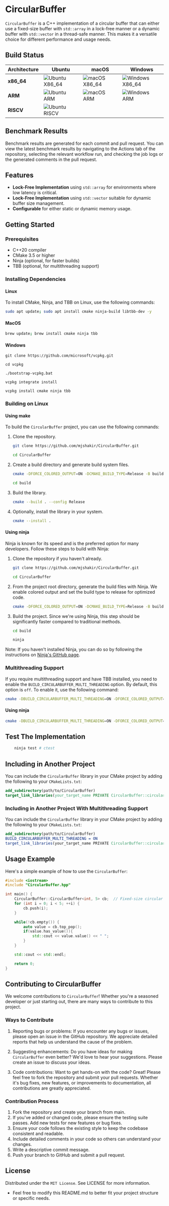 # CircularBuffer

`CircularBuffer` is a C++ implementation of a circular buffer that can either use a fixed-size buffer with `std::array` in a lock-free manner or a dynamic buffer with `std::vector` in a thread-safe manner. This makes it a versatile choice for different performance and usage needs.

## Build Status

| Architecture | Ubuntu | macOS | Windows |
|--------------|--------|-------|---------|
| **x86_64**   | ![Ubuntu X86_64](https://github.com/mjshakir/CircularBuffer/actions/workflows/ubuntu_X86_64.yml/badge.svg) | ![macOS X86_64](https://github.com/mjshakir/CircularBuffer/actions/workflows/macos_x86_64.yml/badge.svg) | ![Windows X86_64](https://github.com/mjshakir/CircularBuffer/actions/workflows/windows_x86_64.yml/badge.svg) |
| **ARM**      | ![Ubuntu ARM](https://github.com/mjshakir/CircularBuffer/actions/workflows/ubuntu_arm.yml/badge.svg) | ![macOS ARM](https://github.com/mjshakir/CircularBuffer/actions/workflows/macos_arm.yml/badge.svg) | ![Windows ARM](https://github.com/mjshakir/CircularBuffer/actions/workflows/windows_arm.yml/badge.svg) |
| **RISCV**    | ![Ubuntu RISCV](https://github.com/mjshakir/CircularBuffer/actions/workflows/ubuntu_riscv.yml/badge.svg) |        |         |

## Benchmark Results

Benchmark results are generated for each commit and pull request. You can view the latest benchmark results by navigating to the Actions tab of the repository, selecting the relevant workflow run, and checking the job logs or the generated comments in the pull request.

## Features

- **Lock-Free Implementation** using `std::array` for environments where low latency is critical.
- **Lock-Free Implementation** using `std::vector` suitable for dynamic buffer size management.
- **Configurable** for either static or dynamic memory usage.

## Getting Started

### Prerequisites

- C++20 compiler
- CMake 3.5 or higher
- Ninja (optional, for faster builds)
- TBB (optional, for multithreading support)

### Installing Dependencies

#### Linux

To install CMake, Ninja, and TBB on Linux, use the following commands:
```bash
sudo apt update; sudo apt install cmake ninja-build libtbb-dev -y
```
#### MacOS
```bash
brew update; brew install cmake ninja tbb
```

#### Windows 
```pwsh
git clone https://github.com/microsoft/vcpkg.git
```
```pwsh
cd vcpkg
```
```pwsh
./bootstrap-vcpkg.bat
```
```pwsh
vcpkg integrate install
```
```pwsh
vcpkg install cmake ninja tbb
```

### Building on Linux

#### Using make

To build the `CircularBuffer` project, you can use the following commands:

1. Clone the repository.
    ```bash
    git clone https://github.com/mjshakir/CircularBuffer.git
    ```

    ```bash
    cd CircularBuffer
    ```

2. Create a build directory and generate build system files.
    ```bash
    cmake -DFORCE_COLORED_OUTPUT=ON -DCMAKE_BUILD_TYPE=Release -B build
    ```

    ```bash
    cd build
    ```

3. Build the library.
    ```bash
    cmake --build . --config Release
    ```

4. Optionally, install the library in your system.
    ```bash
    cmake --install .
    ```

#### Using ninja

Ninja is known for its speed and is the preferred option for many developers. Follow these steps to build with Ninja:

1. Clone the repository if you haven't already.
    ```bash
    git clone https://github.com/mjshakir/CircularBuffer.git
    ```

    ```bash
    cd CircularBuffer
    ```
2. From the project root directory, generate the build files with Ninja. We enable colored output and set the build type to release for optimized code.
    ```bash
    cmake -DFORCE_COLORED_OUTPUT=ON -DCMAKE_BUILD_TYPE=Release -B build -G Ninja
    ```

3. Build the project. Since we're using Ninja, this step should be significantly faster compared to traditional methods.
    ```bash
    cd build
    ```
    ```bash
    ninja
    ```

Note: If you haven't installed Ninja, you can do so by following the instructions on [Ninja's GitHub page](https://github.com/ninja-build/ninja).

### Multithreading Support

If you require multithreading support and have TBB installed, you need to enable the `BUILD_CIRCULARBUFFER_MULTI_THREADING` option. By default, this option is `off`. To enable it, use the following command:

```bash
cmake -DBUILD_CIRCULARBUFFER_MULTI_THREADING=ON -DFORCE_COLORED_OUTPUT=ON -DCMAKE_BUILD_TYPE=Release -B build
```
#### Using ninja
```bash
cmake -DBUILD_CIRCULARBUFFER_MULTI_THREADING=ON -DFORCE_COLORED_OUTPUT=ON -DCMAKE_BUILD_TYPE=Release -B build -G Ninja
```


## Test The Implementation 
```bash
    ninja test # ctest
```



## Including in Another Project
You can include the `CircularBuffer` library in your CMake project by adding the following to your `CMakeLists.txt`:
```cmake
add_subdirectory(path/to/CircularBuffer)
target_link_libraries(your_target_name PRIVATE CircularBuffer::circularbuffer)
```

### Including in Another Project With Multithreading Support
You can include the `CircularBuffer` library in your CMake project by adding the following to your `CMakeLists.txt`:
```cmake
add_subdirectory(path/to/CircularBuffer)
BUILD_CIRCULARBUFFER_MULTI_THREADING = ON
target_link_libraries(your_target_name PRIVATE CircularBuffer::circularbuffer)
```
## Usage Example
Here's a simple example of how to use the `CircularBuffer`:

```cpp
#include <iostream>
#include "CircularBuffer.hpp"

int main() {
    CircularBuffer::CircularBuffer<int, 5> cb;  // Fixed-size circular buffer
    for (int i = 0; i < 5; ++i) {
        cb.push(i);
    }

    while(!cb.empty()) {
        auto value = cb.top_pop();
        if(value.has_value()){
            std::cout << value.value() << " ";
        }
    }

    std::cout << std::endl;

    return 0;
}
```

## Contributing to CircularBuffer
We welcome contributions to `CircularBuffer`! Whether you're a seasoned developer or just starting out, there are many ways to contribute to this project.

### Ways to Contribute
1. Reporting bugs or problems: If you encounter any bugs or issues, please open an issue in the GitHub repository. We appreciate detailed reports that help us understand the cause of the problem.

2. Suggesting enhancements: Do you have ideas for making `CircularBuffer` even better? We'd love to hear your suggestions. Please create an issue to discuss your ideas.

3. Code contributions: Want to get hands-on with the code? Great! Please feel free to fork the repository and submit your pull requests. Whether it's bug fixes, new features, or improvements to documentation, all contributions are greatly appreciated.

### Contribution Process
1. Fork the repository and create your branch from main.
2. If you've added or changed code, please ensure the testing suite passes. Add new tests for new features or bug fixes.
3. Ensure your code follows the existing style to keep the codebase consistent and readable.
4. Include detailed comments in your code so others can understand your changes.
5. Write a descriptive commit message.
6. Push your branch to GitHub and submit a pull request.

## License
Distributed under the `MIT License`. See LICENSE for more information.
- Feel free to modify this README.md to better fit your project structure or specific needs.
